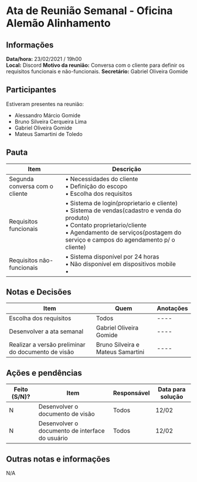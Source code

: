 # Ata de Reunião Semanal - Oficina Alemão Alinhamento

## Informações
**Data/hora:** 23/02/2021 / 19h00  
**Local:** Discord
**Motivo da reunião:** Conversa com o cliente para definir os requisitos funcionais e não-funcionais.
**Secretário:** Gabriel Oliveira Gomide 

## Participantes
Estiveram presentes na reunião:
- Alessandro Márcio Gomide
- Bruno Silveira Cerqueira Lima
- Gabriel Oliveira Gomide
- Mateus Samartini de Toledo

## Pauta

Item | Descrição
---- | ----
Segunda conversa com o cliente | • Necessidades do cliente <br> • Definição do escopo <br> • Escolha dos requisitos <br>
Requisitos funcionais | • Sistema de login(proprietario e cliente) <br> • Sistema de vendas(cadastro e venda do produto) <br> • Contato proprietario/cliente <br>  •  Agendamento de serviços(postagem do serviço e campos do agendamento p/ o cliente)<br>
Requisitos não-funcionais | • Sistema disponível por 24 horas <br> • Não disponível em dispositivos mobile <br> •  <br> 



## Notas e Decisões
Item | Quem | Anotações 
---- | -------- | ----
Escolha dos requisitos    | Todos | ---- 
Desenvolver a ata semanal | Gabriel Oliveira Gomide | ---- 
Realizar a versão preliminar do documento de visão | Bruno Silveira e Mateus Samartini | ---- 

## Ações e pendências
Feito (S/N)? | Item | Responsável | Data para solução 
---- | -------- | -------- | ----
N | Desenvolver o documento de visão | Todos | 12/02 
N | Desenvolver o documento de interface do usuário | Todos | 12/02 

## Outras notas e informações
N/A
